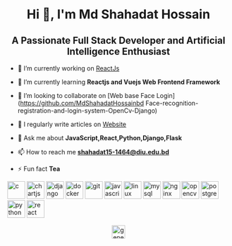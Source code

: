 <h1 align="center">Hi 👋, I'm Md Shahadat Hossain</h1>
<h2 align="center">A Passionate Full Stack Developer and Artificial Intelligence Enthusiast</h3>

- 🔭 I’m currently working on [ReactJs](https://github.com/MdShahadatHossainbd/React-Projects)

- 🌱 I’m currently learning **Reactjs and Vuejs Web Frontend Framework**

- 👯 I’m looking to collaborate on [Web base Face Login](https://github.com/MdShahadatHossainbd
Face-recognition-registration-and-login-system-OpenCv-Django)

- 📝 I regularly write articles on [Website](https://mdshahadat.com/)

- 💬 Ask me about **JavaScript,React,Python,Django,Flask**

- 📫 How to reach me **shahadat15-1464@diu.edu.bd**

- ⚡ Fun fact **Tea**

<p align="left"><img src="https://devicons.github.io/devicon/devicon.git/icons/c/c-original.svg" alt="c" width="40" height="40"/> <img src="https://www.chartjs.org/media/logo-title.svg" alt="chartjs" width="40" height="40"/> <img src="https://devicons.github.io/devicon/devicon.git/icons/django/django-original.svg" alt="django" width="40" height="40"/> <img src="https://devicons.github.io/devicon/devicon.git/icons/docker/docker-original-wordmark.svg" alt="docker" width="40" height="40"/> <img src="https://www.vectorlogo.zone/logos/git-scm/git-scm-icon.svg" alt="git" width="40" height="40"/> <img src="https://devicons.github.io/devicon/devicon.git/icons/javascript/javascript-original.svg" alt="javascript" width="40" height="40"/> <img src="https://devicons.github.io/devicon/devicon.git/icons/linux/linux-original.svg" alt="linux" width="40" height="40"/> <img src="https://devicons.github.io/devicon/devicon.git/icons/mysql/mysql-original-wordmark.svg" alt="mysql" width="40" height="40"/> <img src="https://devicons.github.io/devicon/devicon.git/icons/nginx/nginx-original.svg" alt="nginx" width="40" height="40"/> <img src="https://www.vectorlogo.zone/logos/opencv/opencv-icon.svg" alt="opencv" width="40" height="40"/> <img src="https://devicons.github.io/devicon/devicon.git/icons/postgresql/postgresql-original-wordmark.svg" alt="postgresql" width="40" height="40"/> <img src="https://devicons.github.io/devicon/devicon.git/icons/python/python-original.svg" alt="python" width="40" height="40"/> <img src="https://devicons.github.io/devicon/devicon.git/icons/react/react-original-wordmark.svg" alt="react" width="40" height="40"/></p>

<p align="center">
<a href="https://www.hackerrank.com/shahadatbd1464" target="blank"><img align="center" src="https://cdn.jsdelivr.net/npm/simple-icons@3.0.1/icons/hackerrank.svg" alt="genesis_block" height="30" width="30" /></a>
</p>
